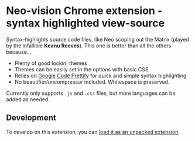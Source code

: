 Neo-vision Chrome extension - syntax highlighted view-source 
============================================================

Syntax-highlights source code files, like Neo scoping out the Matrix (played by the infallible **Keanu Reeves**).  This one is better than all the others because...

+ Plenty of good lookin' themes
+ Themes can be easily set in the options with basic CSS.
+ Relies on [Google Code Prettify](http://code.google.com/p/google-code-prettify/) for quick and simple syntax highlighting
+ No beautifier/uncompressor included. Whitespace is preserved.

Currently only supports `.js` and `.css` files, but more languages can be added as needed.

## Development

To develop on this extension, you can [load it as an unpacked extension](http://code.google.com/chrome/extensions/getstarted.html#load-ext).